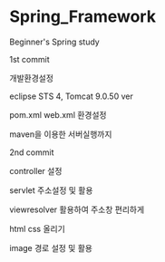 # Spring_Framework
Beginner's Spring study

1st commit

개발환경설정

eclipse STS 4, Tomcat 9.0.50 ver  

pom.xml web.xml 환경설정

maven을 이용한 서버실행까지

2nd commit 

controller 설정

servlet 주소설정 및 활용

viewresolver 활용하여 주소창 편리하게

html css 올리기

image 경로 설정 및 활용


